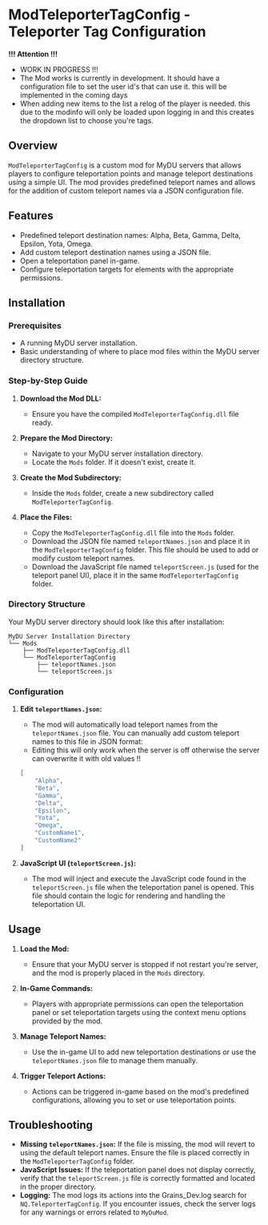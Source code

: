
# ModTeleporterTagConfig - Teleporter Tag Configuration


**!!! Attention !!!**
- WORK IN PROGRESS !!!
- The Mod works is currently in development. It should have a configuration file to set the user id's that can use it. this will be implemented in the coming days
- When adding new items to the list a relog of the player is needed. this due to the modinfo will only be loaded upon logging in and this creates the dropdown list to choose you're tags. 

## Overview

`ModTeleporterTagConfig` is a custom mod for MyDU servers that allows players to configure teleportation points and manage teleport destinations using a simple UI. The mod provides predefined teleport names and allows for the addition of custom teleport names via a JSON configuration file.

## Features

- Predefined teleport destination names: Alpha, Beta, Gamma, Delta, Epsilon, Yota, Omega.
- Add custom teleport destination names using a JSON file.
- Open a teleportation panel in-game.
- Configure teleportation targets for elements with the appropriate permissions.

## Installation

### Prerequisites

- A running MyDU server installation.
- Basic understanding of where to place mod files within the MyDU server directory structure.

### Step-by-Step Guide

1. **Download the Mod DLL:**
   - Ensure you have the compiled `ModTeleporterTagConfig.dll` file ready.

2. **Prepare the Mod Directory:**
   - Navigate to your MyDU server installation directory.
   - Locate the `Mods` folder. If it doesn't exist, create it.

3. **Create the Mod Subdirectory:**
   - Inside the `Mods` folder, create a new subdirectory called `ModTeleporterTagConfig`.
   
4. **Place the Files:**
   - Copy the `ModTeleporterTagConfig.dll` file into the `Mods` folder.
   - Download the JSON file named `teleportNames.json` and place it in the `ModTeleporterTagConfig` folder. This file should be used to add or modify custom teleport names.
   - Download the  JavaScript file named `teleportScreen.js` (used for the teleport panel UI), place it in the same `ModTeleporterTagConfig` folder.

### Directory Structure

Your MyDU server directory should look like this after installation:

```
MyDU Server Installation Directory
└── Mods
    ├── ModTeleporterTagConfig.dll
    └── ModTeleporterTagConfig
        ├── teleportNames.json
        └── teleportScreen.js
```

### Configuration

1. **Edit `teleportNames.json`:**
   - The mod will automatically load teleport names from the `teleportNames.json` file. You can manually add custom teleport names to this file in JSON format:
   - Editing this will only work when the server is off otherwise the server can overwrite it with old values !!
   
   ```json
   [
       "Alpha",
       "Beta",
       "Gamma",
       "Delta",
       "Epsilon",
       "Yota",
       "Omega",
       "CustomName1",
       "CustomName2"
   ]
   ```

2. **JavaScript UI (`teleportScreen.js`):**
   - The mod will inject and execute the JavaScript code found in the `teleportScreen.js` file when the teleportation panel is opened. This file should contain the logic for rendering and handling the teleportation UI.

## Usage

1. **Load the Mod:**
   - Ensure that your MyDU server is stopped if not restart you're server, and the mod is properly placed in the `Mods` directory.
   
2. **In-Game Commands:**
   - Players with appropriate permissions can open the teleportation panel or set teleportation targets using the context menu options provided by the mod.

3. **Manage Teleport Names:**
   - Use the in-game UI to add new teleportation destinations or use the `teleportNames.json` file to manage them manually.

4. **Trigger Teleport Actions:**
   - Actions can be triggered in-game based on the mod's predefined configurations, allowing you to set or use teleportation points.

## Troubleshooting

- **Missing `teleportNames.json`:** If the file is missing, the mod will revert to using the default teleport names. Ensure the file is placed correctly in the `ModTeleporterTagConfig` folder.
- **JavaScript Issues:** If the teleportation panel does not display correctly, verify that the `teleportScreen.js` file is correctly formatted and located in the proper directory.
- **Logging:** The mod logs its actions into the Grains_Dev.log search for `NQ.TeleporterTagConfig`. If you encounter issues, check the server logs for any warnings or errors related to `MyDuMod`.

